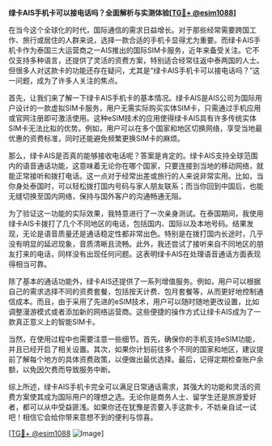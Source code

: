 **绿卡AIS手机卡可以接电话吗？全面解析与实测体验[[TG💪+ @esim1088](https://t.me/s/esim1088)]**

在当今这个全球化的时代，国际通信的需求日益增长。对于那些经常需要跨国工作、旅行或居住的人群来说，选择一款合适的手机卡显得尤为重要。而绿卡AIS手机卡作为泰国三大运营商之一AIS推出的国际SIM卡服务，近年来备受关注。它不仅支持多种语言，还提供了灵活的资费方案，特别适合经常往返中泰两国的人士。但很多人对这款卡的功能还存在疑问，尤其是“绿卡AIS手机卡可以接电话吗？”这一问题，成为了许多人关注的焦点。

首先，让我们来了解一下绿卡AIS手机卡的基本情况。绿卡AIS是AIS公司为国际用户设计的一款虚拟SIM卡服务，用户无需实际购买实体SIM卡，只需通过手机应用或官网注册即可激活使用。这种eSIM技术的应用使得绿卡AIS具有许多传统实体SIM卡无法比拟的优势。例如，用户可以在多个国家和地区切换网络，享受当地最优惠的资费标准，同时还能避免频繁更换SIM卡的麻烦。

那么，绿卡AIS是否真的能够接收电话呢？答案是肯定的。绿卡AIS支持全球范围内的语音通话功能，这意味着无论你在哪个国家，只要连接到当地的移动网络，就能正常接听和拨打电话。这一点对于经常出差或旅行的人来说非常实用。比如，当你身处泰国时，可以轻松拨打国内号码与家人朋友联系；而当你回到中国后，也能无缝切换至国内网络，保持与国外客户的沟通畅通无阻。

为了验证这一功能的实际效果，我特意进行了一次亲身测试。在泰国期间，我使用绿卡AIS卡拨打了几个不同地区的电话，包括国内、国际以及本地号码。结果发现，无论是语音质量还是通话稳定性都非常出色。特别是在拨打国内长途时，几乎没有明显的延迟现象，音质清晰且流畅。此外，我还尝试了接听来自不同地区的朋友打来的电话，同样没有出现任何问题。这表明绿卡AIS在处理语音通话方面表现得相当可靠。

除了基本的通话功能外，绿卡AIS还提供了一系列增值服务。例如，用户可以根据自己的需求选择不同的资费套餐，包括按天计费、包月套餐等，从而更好地控制通信成本。而且，由于采用了先进的eSIM技术，用户可以随时随地更改设置，比如调整漫游模式或者添加新的网络运营商。这些便捷的操作方式让绿卡AIS成为了一款真正意义上的智能SIM卡。

当然，在使用过程中也需要注意一些细节。首先，确保你的手机支持eSIM功能，并且已经开启了相关设置。其次，如果你计划前往多个不同的国家和地区，建议提前了解每个地方的具体资费政策，以便做出最优选择。最后，记得定期检查账户余额，以免因欠费而导致服务中断。

综上所述，绿卡AIS手机卡完全可以满足日常通话需求，其强大的功能和灵活的资费方案使其成为国际用户的理想之选。无论你是商务人士、留学生还是旅游爱好者，都可以从中受益匪浅。如果你还在犹豫是否要入手这款卡，不妨亲自试一试吧！相信它会给你带来意想不到的便利与惊喜。

[[TG💪+ @esim1088](https://t.me/s/esim1088) ![Image](https://i.postimg.cc/4NQfJmqS/Snipaste-2025-05-13-00-14-12.png)]